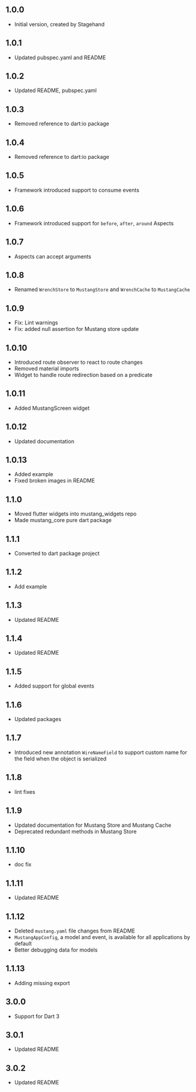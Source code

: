 ## 1.0.0

- Initial version, created by Stagehand

## 1.0.1

- Updated pubspec.yaml and README

## 1.0.2

- Updated README, pubspec.yaml

## 1.0.3

- Removed reference to dart:io package

## 1.0.4

- Removed reference to dart:io package

## 1.0.5

- Framework introduced support to consume events

## 1.0.6

- Framework introduced support for `before`, `after`, `around` Aspects

## 1.0.7

- Aspects can accept arguments

## 1.0.8

- Renamed `WrenchStore` to `MustangStore` and `WrenchCache` to `MustangCache`

## 1.0.9

- Fix: Lint warnings
- Fix: added null assertion for Mustang store update

## 1.0.10

- Introduced route observer to react to route changes
- Removed material imports
- Widget to handle route redirection based on a predicate

## 1.0.11

- Added MustangScreen widget

## 1.0.12

- Updated documentation

## 1.0.13

- Added example
- Fixed broken images in README

## 1.1.0

- Moved flutter widgets into mustang_widgets repo
- Made mustang_core pure dart package

## 1.1.1

- Converted to dart package project

## 1.1.2

- Add example

## 1.1.3

- Updated README

## 1.1.4

- Updated README

## 1.1.5
- Added support for global events

## 1.1.6
- Updated packages

## 1.1.7
- Introduced new annotation `WireNameField` to support custom name for the field when the object is serialized

## 1.1.8
- lint fixes

## 1.1.9
- Updated documentation for Mustang Store and Mustang Cache
- Deprecated redundant methods in Mustang Store

## 1.1.10
- doc fix

## 1.1.11
- Updated README

## 1.1.12
- Deleted `mustang.yaml` file changes from README
- `MustangAppConfig`, a model and event, is available for all applications by default
- Better debugging data for models

## 1.1.13
- Adding missing export

## 3.0.0
- Support for Dart 3

## 3.0.1
- Updated README

## 3.0.2
- Updated README

